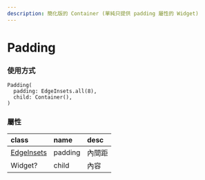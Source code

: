 ```yaml
---
description: 簡化版的 Container (單純只提供 padding 屬性的 Widget)
---
```


# Padding

### 使用方式

```text
Padding(
  padding: EdgeInsets.all(8),
  child: Container(),
)
```

### 屬性

| class | name | desc |
| :--- | :--- | :--- |
| [EdgeInsets](../attribute_class/edgeinsets.md) | padding | 內間距 |
| Widget? | child | 內容 |




